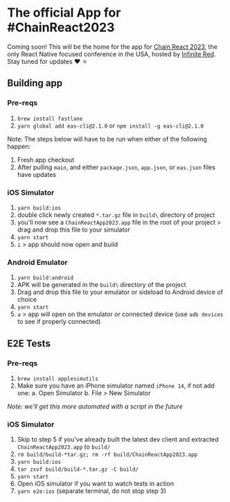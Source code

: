 # The official App for #ChainReact2023

Coming soon! This will be the home for the app for [Chain React 2023](https://cr.infinite.red/), the only React Native focused conference in the USA, hosted by [Infinite Red](https://infinite.red/). Stay tuned for updates ❤️ ⚛

## Building app

### Pre-reqs

1. `brew install fastlane`
2. `yarn global add eas-cli@2.1.0` or `npm install -g eas-cli@2.1.0`

Note: The steps below will have to be run when either of the following happen:

1. Fresh app checkout
2. After pulling `main`, and either `package.json`, `app.json`, or `eas.json` files have updates

### iOS Simulator

1. `yarn build:ios`
2. double click newly created `*.tar.gz` file in `build\` directory of project
3. you'll now see a `ChainReactApp2023.app` file in the root of your project > drag and drop this file to your simulator
4. `yarn start`
5. `i` > app should now open and build

### Android Emulator

1. `yarn build:android`
2. APK will be generated in the `build\` directory of the project
3. Drag and drop this file to your emulator or sideload to Android device of choice
4. `yarn start`
5. `a` > app will open on the emulator or connected device (use `adb devices` to see if properly connected)

## E2E Tests

### Pre-reqs

1. `brew install applesimutils`
2. Make sure you have an iPhone simulator named `iPhone 14`, if not add one:
   a. Open Simulator
   b. File > New Simulator

_Note: we'll get this more automated with a script in the future_

### iOS Simulator

1. Skip to step 5 if you've already built the latest dev client and extracted `ChainReactApp2023.app` to `build/`
2. `rm build/build-*tar.gz; rm -rf build/ChainReactApp2023.app`
3. `yarn build:ios`
4. `tar zxvf build/build-*.tar.gz -C build/`
5. `yarn start`
6. Open iOS simulator if you want to watch tests in action
7. `yarn e2e:ios` (separate terminal, do not stop step 3)

